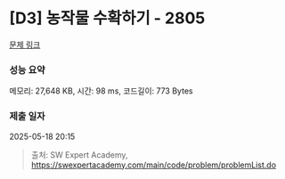 # [D3] 농작물 수확하기 - 2805 

[문제 링크](https://swexpertacademy.com/main/code/problem/problemDetail.do?contestProbId=AV7GLXqKAWYDFAXB) 

### 성능 요약

메모리: 27,648 KB, 시간: 98 ms, 코드길이: 773 Bytes

### 제출 일자

2025-05-18 20:15



> 출처: SW Expert Academy, https://swexpertacademy.com/main/code/problem/problemList.do